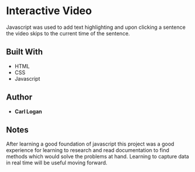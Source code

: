 # Interactive Video

Javascript was used to add text highlighting and upon clicking a sentence the video skips to the current time of the sentence.

## Built With

* HTML
* CSS
* Javascript

## Author

* **Carl Logan**

## Notes

After learning a good foundation of javascript this project was a good experience for learning to research and read documentation to find methods which would solve the problems at hand.  Learning to capture data in real time will be useful moving forward.
